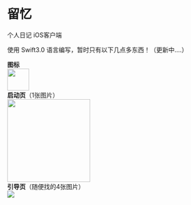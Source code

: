 # 留忆
个人日记 iOS客户端

使用 Swift3.0 语言编写，暂时只有以下几点多东西！（更新中....）

**图标**
<br>
<img src="https://coding.net/u/four4/p/Diary/git/raw/master/Diary/Assets.xcassets/AppIcon.appiconset/Icon-Small%25403x.png" width="50px" />
<br>
**启动页**（1张图片）
<br>
<img src="https://coding.net/u/four4/p/Diary/git/raw/master/Diary/Assets.xcassets/LaunchImage.launchimage/memory2%2540Retina%25204.png" width="190px" />
<br>
**引导页**（随便找的4张图片）
<br>
<img src="http://four4.coding.me/css/images/GuideView.gif" />
